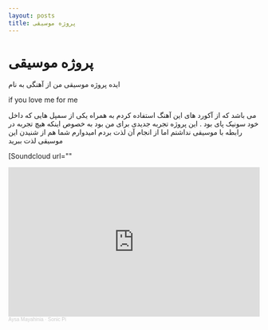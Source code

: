 ```yaml
---
layout: posts
title: پروژه موسیقی
---
```

# پروژه موسیقی 

ایده پروژه موسیقی من از آهنگی به نام

if you love me for me

می باشد که از آکورد های این آهنگ استفاده کردم به همراه یکی از سمپل هایی که داخل خود سونیک پای بود . این پروژه تجربه جدیدی برای من  بود به خصوص اینکه هیچ تجربه در رابطه با موسیقی نداشتم اما از انجام آن لذت بردم امیدوارم شما هم از شنیدن این موسیقی لذت ببرید

[Soundcloud url=""

<iframe width="100%" height="300" scrolling="no" frameborder="no" allow="autoplay" src="https://w.soundcloud.com/player/?url=https%3A//api.soundcloud.com/tracks/980437198%3Fsecret_token%3Ds-cOB6tQAC96x&color=%23ff00b8&auto_play=false&hide_related=false&show_comments=true&show_user=true&show_reposts=false&show_teaser=true&visual=true"></iframe><div style="font-size: 10px; color: #cccccc;line-break: anywhere;word-break: normal;overflow: hidden;white-space: nowrap;text-overflow: ellipsis; font-family: Interstate,Lucida Grande,Lucida Sans Unicode,Lucida Sans,Garuda,Verdana,Tahoma,sans-serif;font-weight: 100;"><a href="https://soundcloud.com/aysa-mayahinia" title="Aysa Mayahinia" target="_blank" style="color: #cccccc; text-decoration: none;">Aysa Mayahinia</a> · <a href="https://soundcloud.com/aysa-mayahinia/sonic-pi/s-cOB6tQAC96x" title="Sonic Pi" target="_blank" style="color: #cccccc; text-decoration: none;">Sonic Pi</a></div>
